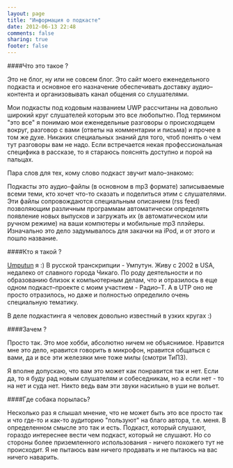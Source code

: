 ```yaml
---
layout: page
title: "Информация о подкасте"
date: 2012-06-13 22:48
comments: false
sharing: true
footer: false
---
```

####Что это такое ?

Это не блог, ну или не совсем блог. Это сайт моего еженедельного подкаста и основное его назначение обеспечивать доставку аудио–контента и организовывать канал общения со слушателями.

Мои подкасты под кодовым названием UWP рассчитаны на довольно широкий круг слушателей которым это все любопытно. Под термином "это все" я понимаю мои еженедельные разговоры о происходящем вокруг, разговор с вами (ответы на комментарии и письма) и прочее в том же духе. Никаких специальных знаний для того, чтоб понять о чем тут разговоры вам не надо. Если встречается некая профессиональная специфика в рассказе, то я стараюсь пояснять доступно и порой на пальцах.

Пара слов для тех, кому слово подкаст звучит мало–знакомо:

Подкасты это аудио-файлы (в основном в mp3 формате) записываемые всеми теми, кто хочет что-то сказать и поделиться этим с слушателями. Эти файлы сопровождаются специальным описанием (rss feed) позволяющим различным программам автоматически определять появление новых выпусков и загружать их (в автоматическом или ручном режиме) на ваши компютеры и мобильные mp3 плэйеры. Изначально это дело задумывалось для закачки на iPod, и от этого и пошло название.

####Кто я такой ?

[Umputun](http://umputun.com) я :) В русской транскрипции - Умпутун. Живу с 2002 в USA, недалеко от славного города Чикаго. По роду деятельности и по образованию близок к компьютерным делам, что и отразилось в еще одном подкаст–проекте с моим участием - Радио–Т. А в UTP оно не просто отразилось, но даже и полностью определило очень специальную тематику.

В деле подкастинга я человек довольно известный в узких кругах :)

####Зачем ?

Просто так. Это мое хобби, абсолютно ничем не объяснимое. Нравится мне это дело, нравится говорить в микрофон, нравится общаться с вами, да и все эти железяки мне тоже милы (смотри ТиПЗ).

Я вполне допускаю, что вам это может как понравится так и нет. Если да, то я буду рад новым слушателям и собеседникам, но а если нет  - то на нет и суда нет. Никто ведь вам эти звуки насильно в уши не вольет.

####Где собака порылась?

Несколько раз я слышал мнение, что не может быть это все просто так и что где-то и как-то аудиторию "пользуют" на благо автора, т.е. меня. В определенном смысле это так и есть. Подкаст, который слушают, гораздо интереснее вести чем подкаст, который не слушают. Но со стороны более приземленного использования - ничего похожего тут не происходит. Я не пытаюсь вам ничего продавать и не пытаюсь на вас ничего наварить.
